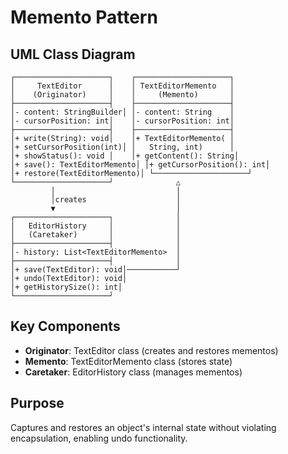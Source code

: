 # Memento Pattern

## UML Class Diagram

```
┌─────────────────────┐    ┌─────────────────────┐
│     TextEditor      │    │ TextEditorMemento   │
│    (Originator)     │    │     (Memento)       │
├─────────────────────┤    ├─────────────────────┤
│- content: StringBuilder│ │- content: String    │
│- cursorPosition: int│    │- cursorPosition: int│
├─────────────────────┤    ├─────────────────────┤
│+ write(String): void│    │+ TextEditorMemento( │
│+ setCursorPosition(int)│ │   String, int)      │
│+ showStatus(): void │    │+ getContent(): String│
│+ save(): TextEditorMemento│ │+ getCursorPosition(): int│
│+ restore(TextEditorMemento)│ └─────────────────────┘
└─────────────────────┘              △
         │                           │
         │creates                    │
         ▼                           │
┌─────────────────────┐              │
│   EditorHistory     │              │
│   (Caretaker)       │              │
├─────────────────────┤              │
│- history: List<TextEditorMemento>  │
├─────────────────────┤              │
│+ save(TextEditor): void│───────────┘
│+ undo(TextEditor): void│
│+ getHistorySize(): int│
└─────────────────────┘
```

## Key Components
- **Originator**: TextEditor class (creates and restores mementos)
- **Memento**: TextEditorMemento class (stores state)
- **Caretaker**: EditorHistory class (manages mementos)

## Purpose
Captures and restores an object's internal state without violating encapsulation, enabling undo functionality.
